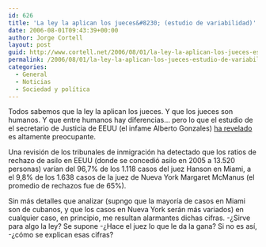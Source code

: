 ```yaml
---
id: 626
title: 'La ley la aplican los jueces&#8230; (estudio de variabilidad)'
date: 2006-08-01T09:43:39+00:00
author: Jorge Cortell
layout: post
guid: http://www.cortell.net/2006/08/01/la-ley-la-aplican-los-jueces-estudio-de-variabilidad/
permalink: /2006/08/01/la-ley-la-aplican-los-jueces-estudio-de-variabilidad/
categories:
  - General
  - Noticias
  - Sociedad y polí­tica
---
```

Todos sabemos que la ley la aplican los jueces. Y que los jueces son humanos. Y que entre humanos hay diferencias&#8230; pero lo que el estudio de el secretario de Justicia de EEUU (el infame Alberto Gonzales) <a title="Noticia en El Universal" target="_blank" href="http://www.eluniversal.com/2006/07/31/int_art_30182D.shtml">ha revelado</a> es altamente preocupante.

Una revisión de los tribunales de inmigración ha detectado que los ratios de rechazo de asilo en EEUU (donde se concedió asilo en 2005 a 13.520 personas) varí­an del 96,7% de los 1.118 casos del juez Hanson en Miami, a el 9,8% de los 1.638 casos de la juez de Nueva York Margaret McManus (el promedio de rechazos fue de 65%).

Sin más detalles que analizar (supngo que la mayorí­a de casos en Miami son de cubanos, y que los casos en Nueva York serán más variados) en cualquier caso, en principio, me resultan alarmantes dichas cifras. -¿Sirve para algo la ley? Se supone -¿Hace el juez lo que le da la gana? Si no es así­, -¿cómo se explican esas cifras?